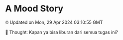 # A Mood Story

⏰ Updated on Mon, 29 Apr 2024 03:10:55 GMT

💭 Thought: Kapan ya bisa liburan dari semua tugas ini?

